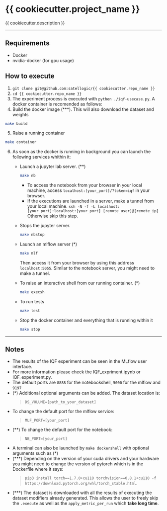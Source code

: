 # {{ cookiecutter.project_name }}

{{ cookiecutter.description }}
____________________________________________________________________________________________________

## Requirements

* Docker
* nvidia-docker (for gpu usage)

## How to execute

1. `git clone git@github.com:satellogic/{{ cookiecutter.repo_name }}`
2. `cd {{ cookiecutter.repo_name }}`
3. The experiment process is executed with `python ./iqf-usecase.py`. A docker container is recomended as follows:
4. Build the docker image (\*\*\*). This will also download the dataset and weights

```bash
make build
```

5. Raise a running container

```bash
make container
```

6. As soon as the docker is running in background you can launch the following services whithin it:

    * Launch a jupyter lab server. (\**)

        ```bash
        make nb
        ```
        - To access the notebook from your browser in your local machine, access `localhost:[your_port]/?token=iqf` in your browser.
        - If the executions are launched in a server, make a tunnel from your local machine. `ssh -N -f -L localhost:[your_port]:localhost:[your_port] [remote_user]@[remote_ip]`  Otherwise skip this step.

    * Stops the jupyter server.

        ```bash
        make nbstop
        ```

    * Launch an mlflow server (\*)

        ```bash
        make mlf
        ```
        Then access it from your browser by using this address `localhost:5055`.
        Similar to the notebook server, you might need to make a tunnel.

    * To raise an interactive shell from our running container. (\*)

        ```bash
        make execsh
        ```
        
    * To run tests

        ```bash
        make test
        ```

    * Stop the docker container and everything that is running within it

        ```bash
        make stop
        ```

____________________________________________________________________________________________________

## Notes

   - The results of the IQF experiment can be seen in the MLflow user interface.
   - For more information please check the IQF_expriment.ipynb or IQF_experiment.py.
   - The default ports are `8888` for the notebookshell, `5000` for the mlflow and `9197`
   - (*)
        Additional optional arguments can be added. The dataset location is:
        >`DS_VOLUME=[path_to_your_dataset]`
   - To change the default port for the mlflow service:
     >`MLF_PORT=[your_port]`
   - (**)
        To change the default port for the notebook: 
        >`NB_PORT=[your_port]`
   - A terminal can also be launched by `make dockershell` with optional arguments such as (*)
   - (***)
        Depending on the version of your cuda drivers and your hardware you might need to change the version of pytorch which is in the Dockerfile where it says:
        >`pip3 install torch==1.7.0+cu110 torchvision==0.8.1+cu110 -f https://download.pytorch.org/whl/torch_stable.html`.
   - (***)
        The dataset is downloaded with all the results of executing the dataset modifiers already generated. This allows the user to freely skip the `.execute` as well as the `apply_metric_per_run` which __take long time__.
